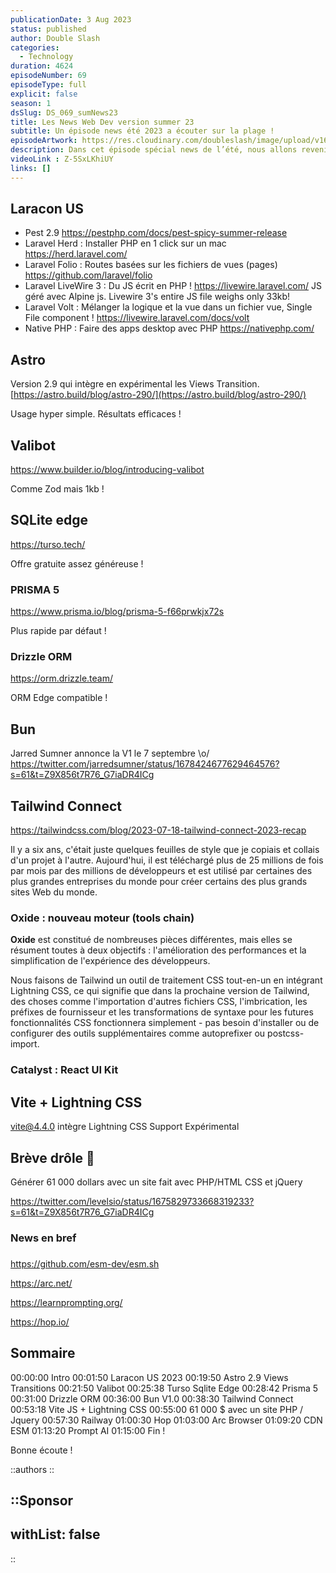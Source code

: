 ```yaml
---
publicationDate: 3 Aug 2023
status: published
author: Double Slash
categories:
  - Technology
duration: 4624
episodeNumber: 69
episodeType: full
explicit: false
season: 1
dsSlug: DS_069_sumNews23
title: Les News Web Dev version summer 23
subtitle: Un épisode news été 2023 a écouter sur la plage !
episodeArtwork: https://res.cloudinary.com/doubleslash/image/upload/v1690984129/episode/ART_69_summerNews23_z397w5.png
description: Dans cet épisode spécial news de l’été, nous allons revenir sur la Laracon US 2023 et les principales annonces sur l’écosystème Laravel. Nous évoquerons également Astro 2.9 qui intègre les Views Transition. Nous parlerons de Bases de données avec des services compatibles Edge et des ORM. Nous passerons rapidement sur la Tailwind Connect et les annonces de cette conférence. Nous finirons par quelques news rapides avant de prendre quelques vacances en août. Bonnes vacances et on se retrouve en septembre.
videoLink : Z-5SxLKhiUY
links: []
---
```


## Laracon US

- Pest 2.9  <https://pestphp.com/docs/pest-spicy-summer-release>
- Laravel Herd : Installer PHP en 1 click sur un mac <https://herd.laravel.com/>
- Laravel Folio : Routes basées sur les fichiers de vues (pages) <https://github.com/laravel/folio>
- Laravel LiveWire 3 : Du JS écrit en PHP !  <https://livewire.laravel.com/>
JS géré avec Alpine js. Livewire 3's entire JS file weighs only 33kb!
- Laravel Volt : Mélanger la logique et la vue dans un fichier vue, Single File component ! <https://livewire.laravel.com/docs/volt>
- Native PHP : Faire des apps desktop avec PHP <https://nativephp.com/>

## Astro

Version 2.9 qui intègre en expérimental les Views Transition.
[https://astro.build/blog/astro-290/](https://astro.build/blog/astro-290/)

Usage hyper simple. Résultats efficaces !

## Valibot

<https://www.builder.io/blog/introducing-valibot>

Comme Zod mais 1kb !

## SQLite edge

<https://turso.tech/>

Offre gratuite assez généreuse !

### PRISMA 5

<https://www.prisma.io/blog/prisma-5-f66prwkjx72s>

Plus rapide par défaut  !

### Drizzle ORM

<https://orm.drizzle.team/>

ORM Edge compatible !

## Bun

Jarred Sumner annonce la V1 le 7 septembre \o/ <https://twitter.com/jarredsumner/status/1678424677629464576?s=61&t=Z9X856t7R76_G7iaDR4ICg>

## Tailwind Connect

<https://tailwindcss.com/blog/2023-07-18-tailwind-connect-2023-recap>

Il y a six ans, c'était juste quelques feuilles de style que je copiais et collais d'un projet à l'autre. Aujourd'hui, il est téléchargé plus de 25 millions de fois par mois par des millions de développeurs et est utilisé par certaines des plus grandes entreprises du monde pour créer certains des plus grands sites Web du monde.

### **Oxide** : nouveau moteur (tools chain)

**Oxide** est constitué de nombreuses pièces différentes, mais elles se résument toutes à deux objectifs : l'amélioration des performances et la simplification de l'expérience des développeurs.

Nous faisons de Tailwind un outil de traitement CSS tout-en-un en intégrant Lightning CSS, ce qui signifie que dans la prochaine version de Tailwind, des choses comme l'importation d'autres fichiers CSS, l'imbrication, les préfixes de fournisseur et les transformations de syntaxe pour les futures fonctionnalités CSS fonctionnera simplement - pas besoin d'installer ou de configurer des outils supplémentaires comme autoprefixer ou postcss-import.

### **Catalyst** : React UI Kit

## Vite + Lightning CSS

vite@4.4.0 intègre Lightning CSS Support Expérimental

## Brève drôle 🤣

Générer 61 000 dollars avec un site fait avec PHP/HTML CSS et jQuery

<https://twitter.com/levelsio/status/1675829733668319233?s=61&t=Z9X856t7R76_G7iaDR4ICg>

### News en bref

###

<https://github.com/esm-dev/esm.sh>

<https://arc.net/>

<https://learnprompting.org/>

<https://hop.io/>

## Sommaire

00:00:00 Intro
00:01:50 Laracon US 2023
00:19:50 Astro 2.9 Views Transitions
00:21:50 Valibot
00:25:38 Turso Sqlite Edge
00:28:42 Prisma 5
00:31:00 Drizzle ORM
00:36:00 Bun V1.0
00:38:30 Tailwind Connect
00:53:18 Vite JS + Lightning CSS
00:55:00 61 000 $ avec un site PHP / Jquery
00:57:30 Railway
01:00:30 Hop
01:03:00 Arc Browser
01:09:20 CDN ESM
01:13:20 Prompt AI
01:15:00 Fin !

Bonne écoute !

::authors
::

::Sponsor
---

withList: false
---

::

